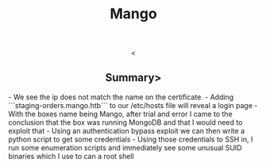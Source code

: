<center><h1>Mango</h1></center>
<br><br>
<center><<h2>Summary></h2></center>
- We see the ip does not match the name on the certificate.
- Adding ```staging-orders.mango.htb``` to our /etc/hosts file will reveal a login page
- With the boxes name being Mango, after trial and error I came to the conclusion that the box was running MongoDB and that I would need to exploit that
- Using an authentication bypass exploit we can then write a python script to get some credentials
- Using those credentials to SSH in, I run some enumeration scripts and immediately see some unusual SUID binaries which I use to can a root shell
<br><br>
